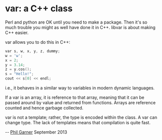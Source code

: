 # var: a C++ class

Perl and python are OK until you need to make a package.  Then it's so
much trouble you might as well have done it in C++.  libvar is about
making C++ easier.

var allows you to do this in C++:
```c++
var s, w, x, y, z, dummy;
w = 'w';
x = 2;
y = 3.14;
z = y.cos();
s = "Hello!";
cout << s[0] << endl;
```
i.e., it behaves in a similar way to variables in modern dynamic languages.

If a var is an array, it is reference to that array, meaning that it
can be passed around by value and returned from functions.  Arrays are
reference counted and hence garbage collected.

var is not a template; rather, the type is encoded within the class.
A var can change type.  The lack of templates means that compilation
is quite fast.

--
[Phil Garner](http://www.idiap.ch/~pgarner)
September 2013